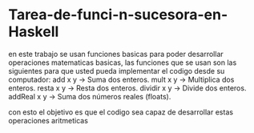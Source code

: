 # Tarea-de-funci-n-sucesora-en-Haskell
en este trabajo se usan funciones basicas para poder desarrollar operaciones matematicas basicas, las funciones que se usan son las siguientes para que usted pueda implementar el codigo desde su computador:
add x y → Suma dos enteros.
mult x y → Multiplica dos enteros.
resta x y → Resta dos enteros.
dividir x y → Divide dos enteros.
addReal x y → Suma dos números reales (floats).

con esto el objetivo es que el codigo sea capaz de desarrollar estas operaciones aritmeticas
